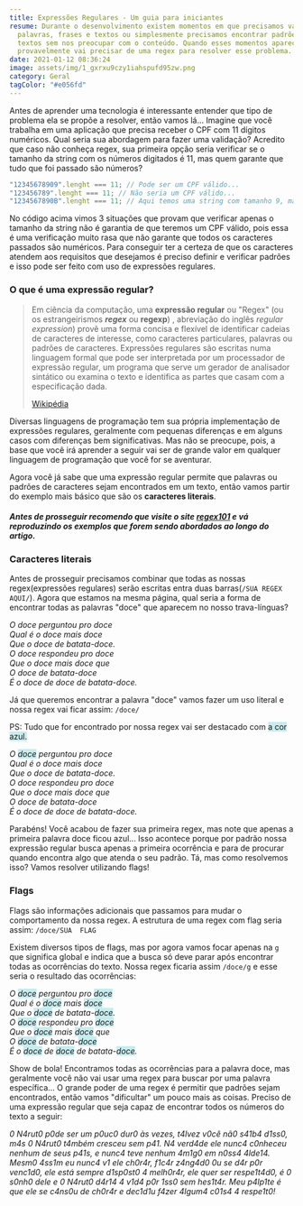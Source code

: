 ```yaml
---
title: Expressões Regulares - Um guia para iniciantes
resume: Durante o desenvolvimento existem momentos em que precisamos validar
  palavras, frases e textos ou simplesmente precisamos encontrar padrões de
  textos sem nos preocupar com o conteúdo. Quando esses momentos aparecem você
  provavelmente vai precisar de uma regex para resolver esse problema.
date: 2021-01-12 08:36:24
image: assets/img/1_gxrxu9czy1iahspufd95zw.png
category: Geral
tagColor: "#e056fd"
---
```

Antes de aprender uma tecnologia é interessante entender que tipo de problema ela se propõe a resolver, então vamos lá... Imagine que você trabalha em uma aplicação que precisa receber o CPF com 11 dígitos numéricos. Qual seria sua abordagem para fazer uma validação? Acredito que caso não conheça regex, sua primeira opção seria verificar se o tamanho da string com os números digitados é 11, mas quem garante que tudo que foi passado são números?

```typescript
"12345678909".lenght === 11; // Pode ser um CPF válido...
"123456789".lenght === 11; // Não seria um CPF válido...
"1234567890B".lenght === 11; // Aqui temos uma string com tamanho 9, mas é um CPF válido?
```

No código acima vimos 3 situações que provam que verificar apenas o tamanho da string não é garantia de que teremos um CPF válido, pois essa é uma verificação muito rasa que não garante que todos os caracteres passados são numéricos. Para conseguir ter a certeza de que os caracteres atendem aos requisitos que desejamos é preciso definir e verificar padrões e isso pode ser feito com uso de expressões regulares.

### O que é uma expressão regular?

> Em ciência da computação, uma **expressão regular** ou "Regex" (ou os estrangeirismos ***regex*** ou **regexp**) , abreviação do inglês *regular expression*) provê uma forma concisa e flexível de identificar cadeias de caracteres de interesse, como caracteres particulares, palavras ou padrões de caracteres. Expressões regulares são escritas numa linguagem formal que pode ser interpretada por um processador de expressão regular, um programa que serve um gerador de analisador sintático ou examina o texto e identifica as partes que casam com a especificação dada.
>
> [Wikipédia](https://pt.wikipedia.org/wiki/Express%C3%A3o_regular)

Diversas linguagens de programação tem sua própria implementação de expressões regulares, geralmente com pequenas diferenças e em alguns casos com diferenças bem significativas. Mas não se preocupe, pois, a base que você irá aprender a seguir vai ser de grande valor em qualquer linguagem de programação que você for se aventurar.

Agora você já sabe que uma expressão regular permite que palavras ou padrões de caracteres sejam encontrados em um texto, então vamos partir do exemplo mais básico que são os **caracteres literais**. 



#### *Antes de prosseguir recomendo que visite o site [regex101](https://regex101.com/) e vá reproduzindo os exemplos que forem sendo abordados ao longo do artigo.*

### Caracteres literais

Antes de prosseguir precisamos combinar que todas as nossas regex(expressões regulares) serão escritas entra duas barras(`/SUA REGEX AQUI/`).  Agora que estamos na mesma página, qual seria a forma de encontrar todas as palavras "doce" que aparecem no nosso trava-línguas?

*O doce perguntou pro doce*\
*Qual é o doce mais doce*\
*Que o doce de batata-doce.*\
*O doce respondeu pro doce*\
*Que o doce mais doce que*\
*O doce de batata-doce*\
*É o doce de doce de batata-doce.*

Já que queremos encontrar  a palavra "doce" vamos fazer um uso literal e nossa regex vai ficar assim: `/doce/`

PS: Tudo que for encontrado por nossa regex vai ser destacado com <span style="background: #c7ecee">a cor azul.</span>

*O <span style="background: #c7ecee">doce</span> perguntou pro doce*\
*Qual é o doce mais doce*\
*Que o doce de batata-doce.*\
*O doce respondeu pro doce*\
*Que o doce mais doce que*\
*O doce de batata-doce*\
*É o doce de doce de batata-doce.*



Parabéns! Você acabou de fazer sua primeira regex, mas note que apenas a primeira palavra doce ficou azul... Isso acontece porque por padrão nossa expressão regular busca apenas a primeira ocorrência e para de procurar quando encontra algo que atenda o seu padrão.  Tá, mas como resolvemos isso? Vamos resolver utilizando flags!

### Flags

Flags são informações adicionais que passamos para mudar o comportamento da nossa regex.  A estrutura de uma regex com flag seria assim: `/doce/SUA  FLAG`

Existem diversos tipos de flags, mas por agora vamos focar apenas na `g` que significa global e indica que a busca só deve parar após encontrar todas as ocorrências do texto. Nossa regex ficaria assim `/doce/g` e esse seria o resultado das ocorrências:

*O <span style="background: #c7ecee">doce</span> perguntou pro <span style="background: #c7ecee">doce</span>*\
*Qual é o <span style="background: #c7ecee">doce</span> mais <span style="background: #c7ecee">doce</span>*\
*Que o <span style="background: #c7ecee">doce</span> de batata-<span style="background: #c7ecee">doce</span>.*\
*O <span style="background: #c7ecee">doce</span> respondeu pro <span style="background: #c7ecee">doce</span>*\
*Que o <span style="background: #c7ecee">doce</span> mais <span style="background: #c7ecee">doce</span> que*\
*O <span style="background: #c7ecee">doce</span> de batata-<span style="background: #c7ecee">doce</span>*\
*É o <span style="background: #c7ecee">doce</span> de <span style="background: #c7ecee">doce</span> de batata-<span style="background: #c7ecee">doce</span>.*

Show de bola! Encontramos todas as ocorrências para a palavra doce,  mas geralmente você não vai usar uma regex para buscar por uma palavra específica... O grande poder de uma regex é permitir que padrões sejam encontrados, então vamos "dificultar" um pouco mais as coisas. Preciso de uma expressão regular que seja capaz de encontrar todos os números do texto a seguir:

*0 N4rut0 p0de ser um p0uc0 dur0 às vezes, t4lvez v0cê nã0 s41b4 d1ss0, m4s 0 N4rut0 t4mbém cresceu sem p41. N4 verd4de ele nunc4 c0nheceu nenhum de seus p41s, e nunc4 teve nenhum 4m1g0 em n0ss4 4lde14. Mesm0 4ss1m eu nunc4 v1 ele ch0r4r, f1c4r z4ng4d0 0u se d4r p0r venc1d0, ele está sempre d1sp0st0 4 melh0r4r, ele quer ser respe1t4d0, é 0 s0nh0 dele e 0 N4rut0 d4r14 4 v1d4 p0r 1ss0 sem hes1t4r. Meu p4lp1te é que ele se c4ns0u de ch0r4r e dec1d1u f4zer 4lgum4 c01s4 4 respe1t0!*